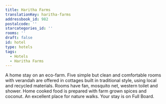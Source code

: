 ```yaml
---
title: Haritha Farms
translationKey: haritha-farms
addressbook_id: 982
postalcode: ''
starcategories_id: ''
rooms: ''
draft: false
id: hotel
type: hotels
tags:
  - Hotels
  - Haritha Farms
---
```

A home stay on an eco-farm. Five simple but clean and comfortable rooms with verandah are offered in cottages built in traditional style, using local and recycled materials. Rooms have fan, mosquito net, western toilet and shower. Home cooked food is prepared with farm grown spices and coconut. An excellent place for nature walks. Your stay is on Full Board.